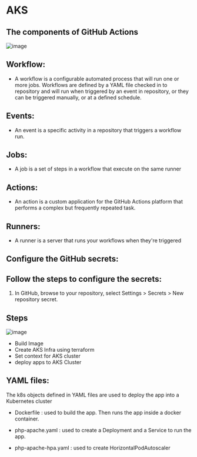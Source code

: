 # AKS

## The components of GitHub Actions
![image](https://user-images.githubusercontent.com/90510921/175289232-81f4f9a7-d9fe-4e99-ad72-6f5846301d1f.png)


## Workflow:
- A workflow is a configurable automated process that will run one or more jobs. Workflows are defined by a YAML file checked in to repository and will run when triggered by an event in repository, or they can be triggered manually, or at a defined schedule.

## Events:
- An event is a specific activity in a repository that triggers a workflow run.

## Jobs:
- A job is a set of steps in a workflow that execute on the same runner

## Actions:
- An action is a custom application for the GitHub Actions platform that performs a complex but frequently repeated task.

## Runners:
- A runner is a server that runs your workflows when they're triggered


## Configure the GitHub secrets:
## Follow the steps to configure the secrets:
1. In GitHub, browse to your repository, select Settings > Secrets > New repository secret.

## Steps 

![image](https://user-images.githubusercontent.com/90510921/175300815-d8f73a44-ece7-4e44-8df6-246c7f9677fb.png)



- Build Image
- Create AKS Infra using terraform
- Set context for AKS cluster
- deploy apps to AKS Cluster

## YAML files:
  The k8s objects defined in YAML files are used to deploy the app into a Kubernetes cluster

- Dockerfile :  used to build the app. Then runs the app inside a docker container.

- php-apache.yaml : used to create a Deployment and a Service to run the app.

- php-apache-hpa.yaml : used to create HorizontalPodAutoscaler


